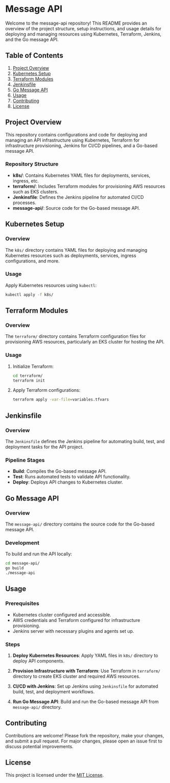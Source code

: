 
# Message API

Welcome to the message-api repository! This README provides an overview of the project structure, setup instructions, and usage details for deploying and managing resources using Kubernetes, Terraform, Jenkins, and the Go message API.

## Table of Contents

1. [Project Overview](#project-overview)
2. [Kubernetes Setup](#kubernetes-setup)
3. [Terraform Modules](#terraform-modules)
4. [Jenkinsfile](#jenkinsfile)
5. [Go Message API](#go-message-api)
6. [Usage](#usage)
7. [Contributing](#contributing)
8. [License](#license)

## Project Overview

This repository contains configurations and code for deploying and managing an API infrastructure using Kubernetes, Terraform for infrastructure provisioning, Jenkins for CI/CD pipelines, and a Go-based message API.

### Repository Structure

- **k8s/**: Contains Kubernetes YAML files for deployments, services, ingress, etc.
- **terraform/**: Includes Terraform modules for provisioning AWS resources such as EKS clusters.
- **Jenkinsfile**: Defines the Jenkins pipeline for automated CI/CD processes.
- **message-api/**: Source code for the Go-based message API.

## Kubernetes Setup

### Overview

The `k8s/` directory contains YAML files for deploying and managing Kubernetes resources such as deployments, services, ingress configurations, and more.

### Usage

Apply Kubernetes resources using `kubectl`:

```bash
kubectl apply -f k8s/
```

## Terraform Modules

### Overview

The `terraform/` directory contains Terraform configuration files for provisioning AWS resources, particularly an EKS cluster for hosting the API.

### Usage

1. Initialize Terraform:
   ```bash
   cd terraform/
   terraform init
   ```

2. Apply Terraform configurations:
   ```bash
   terraform apply -var-file=variables.tfvars
   ```

## Jenkinsfile

### Overview

The `Jenkinsfile` defines the Jenkins pipeline for automating build, test, and deployment tasks for the API project.

### Pipeline Stages

- **Build**: Compiles the Go-based message API.
- **Test**: Runs automated tests to validate API functionality.
- **Deploy**: Deploys API changes to Kubernetes cluster.

## Go Message API

### Overview

The `message-api/` directory contains the source code for the Go-based message API.

### Development

To build and run the API locally:

```bash
cd message-api/
go build
./message-api
```

## Usage

### Prerequisites

- Kubernetes cluster configured and accessible.
- AWS credentials and Terraform configured for infrastructure provisioning.
- Jenkins server with necessary plugins and agents set up.

### Steps

1. **Deploy Kubernetes Resources**:
   Apply YAML files in `k8s/` directory to deploy API components.

2. **Provision Infrastructure with Terraform**:
   Use Terraform in `terraform/` directory to create EKS cluster and required AWS resources.

3. **CI/CD with Jenkins**:
   Set up Jenkins using `Jenkinsfile` for automated build, test, and deployment workflows.

4. **Run Go Message API**:
   Build and run the Go-based message API from `message-api/` directory.

## Contributing

Contributions are welcome! Please fork the repository, make your changes, and submit a pull request. For major changes, please open an issue first to discuss potential improvements.

## License

This project is licensed under the [MIT License](LICENSE).
